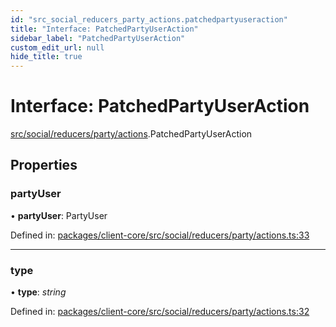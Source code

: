 ```yaml
---
id: "src_social_reducers_party_actions.patchedpartyuseraction"
title: "Interface: PatchedPartyUserAction"
sidebar_label: "PatchedPartyUserAction"
custom_edit_url: null
hide_title: true
---
```


# Interface: PatchedPartyUserAction

[src/social/reducers/party/actions](../modules/src_social_reducers_party_actions.md).PatchedPartyUserAction

## Properties

### partyUser

• **partyUser**: PartyUser

Defined in: [packages/client-core/src/social/reducers/party/actions.ts:33](https://github.com/xr3ngine/xr3ngine/blob/65dfcf39a/packages/client-core/src/social/reducers/party/actions.ts#L33)

___

### type

• **type**: *string*

Defined in: [packages/client-core/src/social/reducers/party/actions.ts:32](https://github.com/xr3ngine/xr3ngine/blob/65dfcf39a/packages/client-core/src/social/reducers/party/actions.ts#L32)
